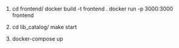1. cd frontend/
   docker build -t frontend .
   docker run -p 3000:3000 frontend

2. cd lib_catalog/
   make start

3. docker-compose up
